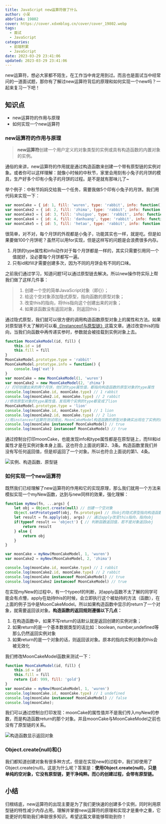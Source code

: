 ```yaml
---
title: JavaScript new运算符做了什么
author: 小呆
abbrlink: 19802
cover: https://cover.xdxmblog.cn/cover/cover_19802.webp
tags:
  - 面试
  - JavaScript
categories: 
  - 前端积累
  - JavaScript
date: 2023-03-29 23:41:06
updated: 2023-03-29 23:41:06
---
```


new运算符，想必大家都不陌生，在工作当中肯定用到过。而且也是面试当中经常问的一道面试题，那你有了解过new运算符背后的原理和如何实现一个new吗？一起来复习一下吧！

## 知识点

- new运算符的作用与原理
- 如何实现一个new运算符

<!--more-->

### new运算符的作用与原理

> **new运算符**创建一个用户定义的对象类型的实例或具有构造函数的内置对象的实例。

通俗的来讲，new运算符的作用就是通过构造函数来创建一个带有原型链的实例对象。或者你可以这样理解：就像小时候的中秋节，家里会用刻有小兔子的月饼的模具，生产好多个印有小兔子的月饼的过程。是不是就有那味儿了~

举个例子：中秋节妈妈交给我一个任务，需要我做5个印有小兔子的月饼。我们用代码来实现一下：

```javascript
var moonCake = { id: 1, fill: 'wuren', type: 'rabbit', info: function() { console.log('eat') } }
var moonCake2 = { id: 2, fill: 'zhima', type: 'rabbit', info: function() { console.log('eat') } }
var moonCake3 = { id: 3, fill: 'shuiguo', type: 'rabbit', info: function() { console.log('eat') } }
var moonCake4 = { id: 4, fill: 'danhuang', type: 'rabbit', info: function() { console.log('eat') } }
var moonCake5 = { id: 5, fill: 'hetao', type: 'rabbit', info: function() { console.log('eat') } }
```

很简单，对不对，每个月饼的外观都是小兔子，功能其实也一样，就是吃。但是如果要做100个月饼呢？虽然可以用for实现，但是这样写的问题是会浪费很多内存。

1. 月饼的type属性和info动作对于每个月饼都是一样的，其实只需要引用同一个值就好，没必要每个月饼都写一遍。
2. 只有id和fill才需要创建多次，因为不同的月饼会有不同的口味。

之前我们通过学习，知道问题1可以通过原型链去解决。所以new操作符实际上帮我们做了这样几件事：

> 1. 创建一个空的简单JavaScript对象（即{}）；
> 2. 给这个空对象添加隐式原型，指向函数的原型对象；
> 3. 改变this的指向，将this指向这个创建出来的对象；
> 4. 如果该函数没有返回对象，则返回this；

通过隐式原型，我们就可以很方便的调用构造函数原型对象上的属性和方法。如果对原型链不太了解的可以看[《Instanceof与原型链》](https://www.xdxmblog.cn/posts/2.html)这篇文章。通过改变this的指向，当我们向函数中再传递实参时，参数就会被挂载到实例对象上去。

```javascript
function MoonCakeModel(id, fill) {
    this.id = id
    this.fill = fill
}
MoonCakeModel.prototype.type = 'rabbit'
MoonCakeModel.prototype.info = function() {
    console.log('eat')
}
var moonCake = new MoonCakeModel(1, 'wuren')
var moonCake2 = new MoonCakeModel(2, 'zhima')
// 打印创建出来的两个月饼，他们的type属性值，都指向构造函数的原型对象的type属性
console.log(moonCake.id, moonCake.type) // 1 rabbit
console.log(moonCake2.id, moonCake.type) // 2 rabbit
//修改原型对象的type属性值，发现两个实例的type都变成了lion
MoonCakeModel.prototype.type = 'lion'
console.log(moonCake.id, moonCake.type) // 1 lion
console.log(moonCake2.id, moonCake.type) // 2 lion
//用instanceof运算符测试得出，MoonCakeModel构造函数的原型对象确实出现在了实例的原型链上
console.log(moonCake instanceof MoonCakeModel) // true
console.log(moonCake2 instanceof MoonCakeModel) // true
```

通过控制台打印moonCake，也能发现info和type属性都是在原型链上，而fill和id属性才是在实例对象本身上面。这也符合上面说的第2、3条。构造函数里我们并没有写任何返回值，但是却返回了一个对象。所以也符合上面说的第1、4条。

![实例、构造函数、原型链](https://img.xdxmblog.cn/images/article_19802_01.png)

### 如何实现一个new运算符

既然我们已经理解了new运算符的作用和它的实现原理，那么我们就用一个方法来模拟实现一个myNew函数，达到与new同样的效果，强化理解：

```javascript
function myNew(fn, ...args) {
    let obj = Object.create(null) // 创建一个空对象
    Object.setPrototypeOf(obj, fn.prototype) // 将obj的隐式原型指向构造函数的原型对象，形成原型链
    let result = fn.apply(obj, args) // 通过apply改变this指向，指向obj
    if(typeof result == 'object') { // 判断函数返回值，若不是对象返回obj
        return result
    } else {
        return obj
    }
}

var moonCake = myNew(MoonCakeModel, 1, 'wuren')
var moonCake2 = myNew(MoonCakeModel, 2, 'zhima')

console.log(moonCake.id, moonCake.type) // 1 rabbit
console.log(moonCake2.id, moonCake.type) // 2 rabbit
console.log(moonCake instanceof MoonCakeModel) // true
console.log(moonCake2 instanceof MoonCakeModel) // true
```

在实现myNew的过程中，有一个typeof的判断，对apply函数不太了解的同学可能会有点懵，apply在劫持this的时候，会立即执行这个被劫持的方法（函数），在上面的例子当中是MoonCakeModel。所以如果构造函数中显示的return了一个对象，就需要返回该对象。**构造函数的返回规则遵循以下几点：**

1. 在构造函数中，如果不写return的话默认就是返回创建的实例对象；
2. 如果return的是一个基本数据类型的话比如：boolean, number,undefined等那么仍然返回实例对象
3. 如果return的是一个对象的话，则返回该对象。原本的指向实例对象的this会被无效化

我们修改MoonCakeModel函数来测试一下：

```javascript
function MoonCakeModel(id, fill) {
    this.id = id
    this.fill = fill
    return {id: 999, fill: 'gold'}
}
var moonCake = myNew(MoonCakeModel, 1, 'wuren')
console.log(moonCake.id, moonCake.type) // 1 undefined
console.log(moonCake instanceof MoonCakeModel) // false
console.log(moonCake);
```

我们可以通过控制台打印发现：moonCake的属性值并不是我们传入myNew的参数，而是构造函数return的那个对象。并且moonCake与MoonCakeModel之前也没有了原型链的关系。

![构造函数显示返回对象](https://img.xdxmblog.cn/images/article_19802_02.png)

### Object.create(null)和{}

我们都知道创建对象有很多种方式，但是在实现new的过程中，我们却使用了Object.create(null)。这是为什么呢？答案是：**使用Object.create(null)，只是单纯的空对象，它没有原型链，更干净纯粹。而{}的创建过程，会带有原型链。**

## 小结

归根结底，new运算符的出现主要是为了我们更快速的创建多个实例，同时利用原型链的特性减少内存占用。理解并掌握new运算符的原理和实现才是重中之重，它能更好的帮助我们串联很多知识。希望这篇文章能够帮助到你！
